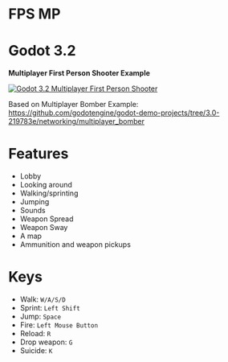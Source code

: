 # FPS MP

Godot 3.2
=========

**Multiplayer First Person Shooter Example**

[![Godot 3.2 Multiplayer First Person Shooter](https://i.imgur.com/ogh8PAL.png)](https://i.imgur.com/ogh8PAL.png)

Based on Multiplayer Bomber Example: https://github.com/godotengine/godot-demo-projects/tree/3.0-219783e/networking/multiplayer_bomber

Features
========

- Lobby
- Looking around
- Walking/sprinting
- Jumping
- Sounds
- Weapon Spread
- Weapon Sway
- A map
- Ammunition and weapon pickups

Keys
====

- Walk: `W/A/S/D`
- Sprint: `Left Shift`
- Jump: `Space`
- Fire: `Left Mouse Button`
- Reload: `R`
- Drop weapon: `G`
- Suicide: `K`